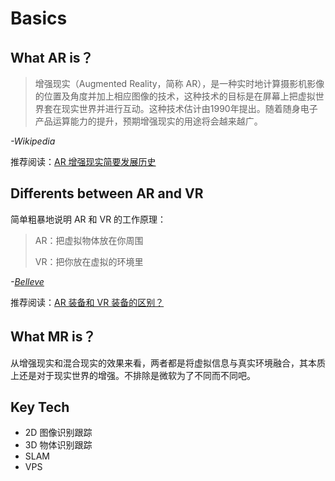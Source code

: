 # Basics


## What AR is？

> 增强现实（Augmented Reality，简称 AR），是一种实时地计算摄影机影像的位置及角度并加上相应图像的技术，这种技术的目标是在屏幕上把虚拟世界套在现实世界并进行互动。这种技术估计由1990年提出。随着随身电子产品运算能力的提升，预期增强现实的用途将会越来越广。

*-Wikipedia*

推荐阅读：[AR 增强现实简要发展历史](https://zhuanlan.zhihu.com/p/21101728)

## Differents between AR and VR

简单粗暴地说明 AR 和 VR 的工作原理：

> AR：把虚拟物体放在你周围
>
> VR：把你放在虚拟的环境里

*-[Belleve](https://www.zhihu.com/question/24128481/answer/92595129)*

推荐阅读：[AR 装备和 VR 装备的区别？](https://www.zhihu.com/question/24128481/answer/106155090)

## What MR is？

从增强现实和混合现实的效果来看，两者都是将虚拟信息与真实环境融合，其本质上还是对于现实世界的增强。不排除是微软为了不同而不同吧。


## Key Tech

- 2D 图像识别跟踪
- 3D 物体识别跟踪
- SLAM
- VPS